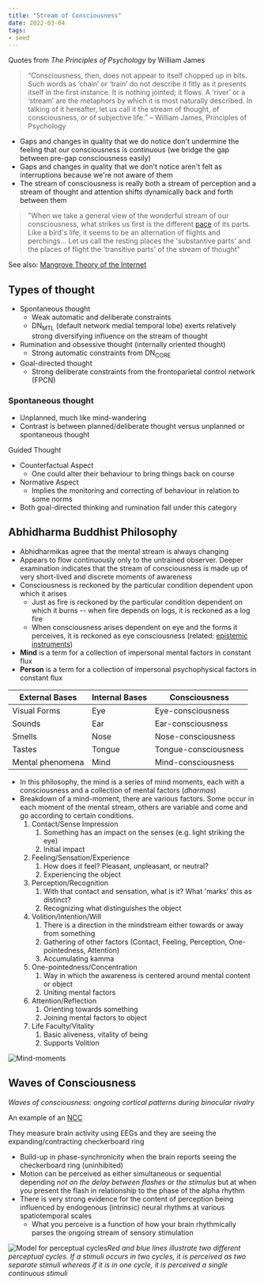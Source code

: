 ```yaml
---
title: "Stream of Consciousness"
date: 2022-03-04
tags:
- seed
---
```


Quotes from *The Principles of Psychology* by William James

> “Consciousness, then, does not appear to itself chopped up in bits. Such words as ‘chain’ or ‘train’ do not describe it fitly as it presents itself in the first instance. It is nothing jointed; it flows. A ‘river’ or a ‘stream’ are the metaphors by which it is most naturally described. In talking of it hereafter, let us call it the stream of thought, of consciousness, or of subjective life.” – William James, Principles of Psychology

- Gaps and changes in quality that we do notice don't undermine the feeling that our consciousness is continuous (we bridge the gap between pre-gap consciousness easily)
- Gaps and changes in quality that we don't notice aren't felt as interruptions because we're not aware of them
- The stream of consciousness is really both a stream of perception and a stream of thought and attention shifts dynamically back and forth between them

> "When we take a general view of the wonderful stream of our consciousness, what strikes us first is the different [pace](thoughts/pace%20layers.md) of its parts. Like a bird's life, it seems to be an alternation of flights and perchings... Let us call the resting places the 'substantive parts' and the places of flight the 'transitive parts' of the stream of thought"

See also: [Mangrove Theory of the Internet](thoughts/Mangrove%20Theory%20of%20the%20Internet.md)

## Types of thought
- Spontaneous thought
	- Weak automatic and deliberate constraints
	- $\textrm{DN}_\textrm{MTL}$ (default network medial temporal lobe) exerts relatively strong diversifying influence on the stream of thought
- Rumination and obsessive thought (internally oriented thought)
	- Strong automatic constraints from $\textrm{DN}_\textrm{CORE}$
- Goal-directed thought
	- Strong deliberate constraints from the frontoparietal control network ($\textrm{FPCN}$)

### Spontaneous thought
- Unplanned, much like mind-wandering
- Contrast is between planned/deliberate thought versus unplanned or spontaneous thought

Guided Thought
- Counterfactual Aspect
	- One could alter their behaviour to bring things back on course
- Normative Aspect
	- Implies the monitoring and correcting of behaviour in relation to some norms
- Both goal-directed thinking and rumination fall under this category

## Abhidharma Buddhist Philosophy
- Abhidharmikas agree that the mental stream is always changing
- Appears to flow continuously only to the untrained observer. Deeper examination indicates that the stream of consciousness is made up of very short-lived and discrete moments of awareness
- Consciousness is reckoned by the particular condition dependent upon which it arises
	- Just as fire is reckoned by the particular condition dependent on which it burns -- when fire depends on logs, it is reckoned as a log fire
	- When consciousness arises dependent on eye and the forms it perceives, it is reckoned as eye consciousness (related: [epistemic instruments](thoughts/epistemology.md))
- **Mind** is a term for a collection of impersonal mental factors in constant flux
- **Person** is a term for a collection of impersonal psychophysical factors in constant flux

|External Bases|Internal Bases|Consciousness|
|---|---|---|
|Visual Forms|Eye|Eye-consciousness|
|Sounds|Ear|Ear-consciousness|
|Smells|Nose|Nose-consciousness|
|Tastes|Tongue|Tongue-consciousness|
|Mental phenomena|Mind|Mind-consciousness|

- In this philosophy, the mind is a series of mind moments, each with a consciousness and a collection of mental factors (*dharmas*)
- Breakdown of a mind-moment, there are various factors. Some occur in each moment of the mental stream, others are variable and come and go according to certain conditions.
	1. Contact/Sense Impression
		1. Something has an impact on the senses (e.g. light striking the eye)
		2. Initial impact
	2. Feeling/Sensation/Experience
		1. How does it feel? Pleasant, unpleasant, or neutral?
		2. Experiencing the object
	3. Perception/Recognition
		1. With that contact and sensation, what is it? What 'marks' this as distinct?
		2. Recognizing what distinguishes the object
	4. Volition/Intention/Will
		1. There is a direction in the mindstream either towards or away from something
		2. Gathering of other factors (Contact, Feeling, Perception, One-pointedness, Attention)
		3. Accumulating kamma
	5. One-pointedness/Concentration
		1. Way in which the awareness is centered around mental content or object
		2. Uniting mental factors
	6. Attention/Reflection
		1. Orienting towards something
		2. Joining mental factors to object
	7. Life Faculty/Vitality
		1. Basic aliveness, vitality of being
		2. Supports Volition

![Mind-moments](thoughts/images/Mind-moments.png)

## Waves of Consciousness
*Waves of consciousness: ongoing cortical patterns during binocular rivalry*

An example of an [NCC](thoughts/Neural%20Correlates%20of%20Consciousness%20(NCC).md)

They measure brain activity using EEGs and they are seeing the expanding/contracting checkerboard ring
- Build-up in phase-synchronicity when the brain reports seeing the checkerboard ring (uninhibited)
- Motion can be perceived as either simultaneous or sequential depending *not on the delay between flashes or the stimulus* but at when you present the flash in relationship to the phase of the alpha rhythm
- There is very strong evidence for the content of perception being influenced by endogenous (intrinsic) neural rhythms at various spatiotemporal scales
	- What you perceive is a function of how your brain rhythmically parses the ongoing stream of sensory stimulation

![Model for perceptual cycles](thoughts/images/Pasted%20image%2020220304112345.png)*Red and blue lines illustrate two different perceptual cycles. If a stimuli occurs in two cycles, it is perceived as two separate stimuli whereas if it is in one cycle, it is perceived a single continuous stimuli*

